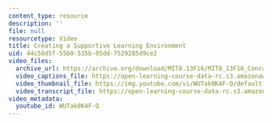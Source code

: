 ```yaml
---
content_type: resource
description: ''
file: null
resourcetype: Video
title: Creating a Supportive Learning Environment
uid: 44c58d5f-55b0-535b-05dd-7529285d9ce2
video_files:
  archive_url: https://archive.org/download/MIT8.13F16/MIT8_13F16_Conrad_Good_Feedback_300k.mp4
  video_captions_file: https://open-learning-course-data-rc.s3.amazonaws.com/8-13-14-experimental-physics-i-ii-junior-lab-fall-2016-spring-2017/7d31896362a05e00ac3d72bf2201f73f_WUTak0K4F-Q.vtt
  video_thumbnail_file: https://img.youtube.com/vi/WUTak0K4F-Q/default.jpg
  video_transcript_file: https://open-learning-course-data-rc.s3.amazonaws.com/8-13-14-experimental-physics-i-ii-junior-lab-fall-2016-spring-2017/68f3f710dbfe73cfb3dd532b6fe3f660_WUTak0K4F-Q.pdf
video_metadata:
  youtube_id: WUTak0K4F-Q
---
```

